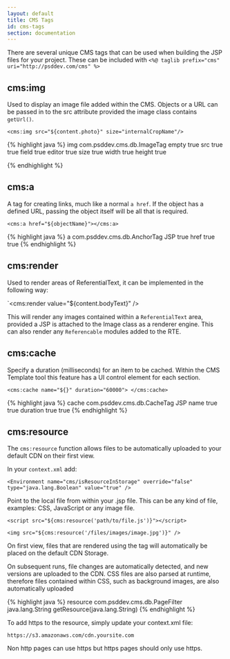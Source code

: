 ```yaml
---
layout: default
title: CMS Tags
id: cms-tags
section: documentation
---
```


<div markdown="1" class="span12">

There are several unique CMS tags that can be used when building the JSP files for your project. These can be included with `<%@ taglib prefix="cms" uri="http://psddev.com/cms" %>`

## cms:img

Used to display an image file added within the CMS. Objects or a URL can be passed in to the src attribute provided the image class contains `getUrl()`.

`<cms:img src="${content.photo}" size="internalCropName"/>`

<div class="highlight">{% highlight java %}<tag>
    <name>img</name>
    <tag-class>com.psddev.cms.db.ImageTag</tag-class>
    <body-content>empty</body-content>
    <dynamic-attributes>true</dynamic-attributes>
    <attribute>
        <name>src</name>
        <rtexprvalue>true</rtexprvalue>
        <required>true</required>
    </attribute>
    <attribute>
        <name>field</name>
        <rtexprvalue>true</rtexprvalue>
    </attribute>
    <attribute>
        <name>editor</name>
        <rtexprvalue>true</rtexprvalue>
    </attribute>
    <attribute>
        <name>size</name>
        <rtexprvalue>true</rtexprvalue>
    </attribute>
    <attribute>
        <name>width</name>
        <rtexprvalue>true</rtexprvalue>
    </attribute>
    <attribute>
        <name>height</name>
        <rtexprvalue>true</rtexprvalue>
    </attribute>
</tag>

{% endhighlight %}</div>

## cms:a

A tag for creating links, much like a normal `a href`. If the object has a defined URL, passing the object itself will be all that is required.

`<cms:a href="${objectName}"></cms:a>`

<div class="highlight">{% highlight java %}<tag>
    <name>a</name>
    <tag-class>com.psddev.cms.db.AnchorTag</tag-class>
    <body-content>JSP</body-content>
    <dynamic-attributes>true</dynamic-attributes>
    <attribute>
        <name>href</name>
        <rtexprvalue>true</rtexprvalue>
        <required>true</required>
    </attribute>
</tag>
{% endhighlight %}</div>

## cms:render

Used to render areas of ReferentialText, it can be implemented in the following way:

`<cms:render value="${content.bodyText}" />

This will render any images contained within a `ReferentialText` area, provided a JSP is attached to the Image class as a renderer engine. This can also render any `Referencable` modules added to the RTE.

## cms:cache

Specify a duration (milliseconds) for an item to be cached. Within the CMS Template tool this feature has a UI control element for each section.

`<cms:cache name="${}" duration="60000"> </cms:cache>`

<div class="highlight">{% highlight java %}<tag>
    <name>cache</name>
    <tag-class>com.psddev.cms.db.CacheTag</tag-class>
    <body-content>JSP</body-content>
    <attribute>
        <name>name</name>
        <rtexprvalue>true</rtexprvalue>
        <required>true</required>
    </attribute>
    <attribute>
        <name>duration</name>
        <rtexprvalue>true</rtexprvalue>
        <required>true</required>
    </attribute>
</tag>
{% endhighlight %}</div>

## cms:resource

The `cms:resource` function allows files to be automatically uploaded to your default CDN on their first view.

In your `context.xml` add:

`<Environment name="cms/isResourceInStorage" override="false" type="java.lang.Boolean" value="true" />`

Point to the local file from within your .jsp file. This can be any kind of file, examples: CSS, JavaScript or any image file.

    
`<script src="${cms:resource('path/to/file.js')}"></script>`

`<img src="${cms:resource('/files/images/image.jpg')}" />`


On first view, files that are rendered using the tag will automatically be placed on the default CDN Storage.


On subsequent runs, file changes are automatically detected, and new versions are uploaded to the CDN. CSS files are also parsed at runtime, therefore files contained within CSS, such as background images, are also automatically uploaded

<div class="highlight">{% highlight java %}
<function>
    <name>resource</name>
    <function-class>com.psddev.cms.db.PageFilter</function-class>
    <function-signature>
        java.lang.String getResource(java.lang.String)
    </function-signature>
</function>
{% endhighlight %}</div>

To add https to the resource, simply update your context.xml file:

`https://s3.amazonaws.com/cdn.yoursite.com`

Non http pages can use https but https pages should only use https.